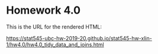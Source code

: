 # Homework 4.0

This is the URL for the rendered HTML: 

https://stat545-ubc-hw-2019-20.github.io/stat545-hw-xlin-1/hw4.0/hw4.0_tidy_data_and_joins.html